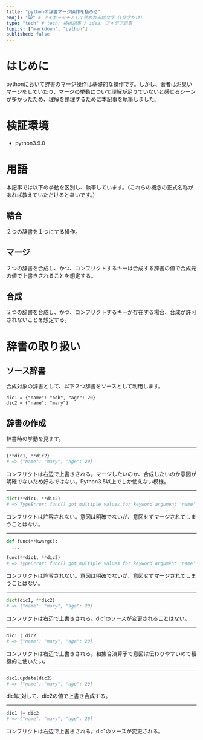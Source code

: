 ```yaml
---
title: "pythonの辞書マージ操作を極める"
emoji: "😸" # アイキャッチとして使われる絵文字（1文字だけ）
type: "tech" # tech: 技術記事 / idea: アイデア記事
topics: ["markdown", "python"]
published: false
---
```


# はじめに
pythonにおいて辞書のマージ操作は基礎的な操作です。しかし、著者は泥臭いマージをしていたり、マージの挙動について理解が足りていないと感じるシーンが多かったため、理解を整理するために本記事を執筆しました。

# 検証環境
- python3.9.0

# 用語
本記事では以下の挙動を区別し、執筆しています。（これらの概念の正式名称があれば教えていただけると幸いです。）

## 結合
２つの辞書を１つにする操作。

## マージ
２つの辞書を合成し、かつ、コンフリクトするキーは合成する辞書の値で合成元の値で上書きされることを想定する。

## 合成
２つの辞書を合成し、かつ、コンフリクトするキーが存在する場合、合成が許可されないことを想定する。

# 辞書の取り扱い

## ソース辞書
合成対象の辞書として、以下２つ辞書をソースとして利用します。
```
dic1 = {"name": "bob", "age": 20}
dic2 = {"name": "mary"}
```

## 辞書の作成
辞書時の挙動を見ます。

-----
``` python
{**dic1, **dic2}
# => {"name": "mary", "age": 20} 
```
コンフリクトは右辺で上書きされる。マージしたいのか、合成したいのか意図が明確でないため好みではない。Python3.5以上でしか使えない模様。

-----
``` python
dict(**dic1, **dic2)
# => TypeError: func() got multiple values for keyword argument 'name'
```
コンフリクトは許容されない。意図は明確でないが、意図せずマージされてしまうことはない。

-----
``` python
def func(**kwargs):
  ...

func(**dic1, **dic2)
# => TypeError: func() got multiple values for keyword argument 'name'
```
コンフリクトは許容されない。意図は明確でないが、意図せずマージされてしまうことはない。

-----
``` python
dict(dic1, **dic2)
# => {"name": "mary", "age": 20}
```
コンフリクトは右辺で上書きされる。dic1のソースが変更されることはない。

-----
``` python
dic1 | dic2
# => {"name": "mary", "age": 20}
```
コンフリクトは右辺で上書きされる。和集合演算子で意図は伝わりやすいので積極的に使いたい。

-----
``` python
dic1.update(dic2)
# => {"name": "mary", "age": 20}
```
dic1に対して、dic2の値で上書き合成する。

-----
``` python
dic1 |= dic2
# => {"name": "mary", "age": 20}
```
コンフリクトは右辺で上書きされる。dic1のソースが変更される。



